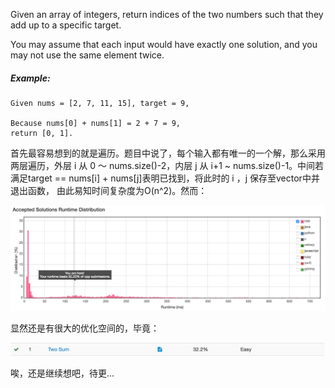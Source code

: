 Given an array of integers, return indices of the two numbers such that they add up to a specific target.

You may assume that each input would have exactly one solution, and you may not use the same element twice.

##### Example:
```
Given nums = [2, 7, 11, 15], target = 9,

Because nums[0] + nums[1] = 2 + 7 = 9,
return [0, 1].
```

首先最容易想到的就是遍历。题目中说了，每个输入都有唯一的一个解，那么采用两层遍历，外层 i 从 0 ～ nums.size()-2，内层 j 从 i+1 ~ nums.size()-1。中间若满足target == nums[i] + nums[j]表明已找到，将此时的 i ，j 保存至vector中并退出函数，
由此易知时间复杂度为O(n^2)。然而：

![Runtimes](1.png)

显然还是有很大的优化空间的，毕竟：

![Accertance](2.png)

唉，还是继续想吧，待更...
